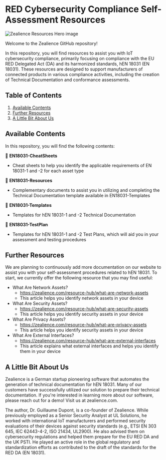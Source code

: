 # RED Cybersecurity Compliance Self-Assessment Resources
![Zealience Resources Hero image](https://github.com/zealience/IoT-Cybersecurity-Compliance/blob/main/misc/HeroResources.png?raw=true)

Welcome to the Zealience GitHub repository!

In this repository, you will find resources to assist you with IoT cybersecurity compliance, primarily focusing on compliance with the EU RED Delegated Act (DA) and its harmonized standards, hEN 18031 (EN 18031). These resources are designed to support manufacturers of connected products in various compliance activities, including the creation of Technical Documentation and conformance assessments.

## Table of Contents
1. [Available Contents](#contents)
2. [Further Resources](#res)
3. [A Little Bit About Us](#us)

## Available Contents <a name='contents'></a>
In this repository, you will find the following contents:

📂 **EN18031-CheatSheets**
- Cheat sheets to help you identify the applicable requirements of EN 18031-1 and -2 for each asset type
  
📂 **EN18031-Resources**
- Complementary documents to assist you in utilizing and completing the Technical Documentation template available in EN18031-Templates     

📂 **EN18031-Templates**
- Templates for hEN 18031-1 and -2 Technical Documentation

📂 **EN18031-TestPlan**
- Templates for hEN 18031-1 and -2 Test Plans, which will aid you in your assessment and testing procedures

 ## Further Resources <a name='res'></a>
We are planning to continuously add more documentation on our website to assist you with your self-assessment procedures related to hEN 18031. To start, we currently offer the following resource that you may find useful:
- What Are Network Assets?
    - https://zealience.com/resource-hub/what-are-network-assets
    - This article helps you identify network assets in your device
- What Are Security Assets?
    - https://zealience.com/resource-hub/what-are-security-assets
    - This article helps you identify security assets in your device
- What Are Privacy Assets?
    - https://zealience.com/resource-hub/what-are-privacy-assets
    - This article helps you identify security assets in your device
- What Are External Interfaces?
    - https://zealience.com/resource-hub/what-are-external-interfaces
    - This article explains what external interfaces and helps you identify them in your device

 ## A Little Bit About Us <a name='us'></a>
Zealience is a German startup pioneering software that automates the generation of technical documentation for hEN 18031. Many of our customers have successfully utilized our solution to prepare their technical documentation. If you're interested in learning more about our software, please reach out for a demo! Visit us at zealience.com.

The author, Dr. Guillaume Dupont, is a co-founder of Zealience. While previously employed as a Senior Security Analyst at UL Solutions, he worked with international IoT manufacturers and performed security evaluations of their devices against security standards (e.g., ETSI EN 303 645, IEC 62443-4-2, ISO 21434, UL2900). He also advised them on cybersecurity regulations and helped them prepare for the EU RED DA and the UK PSTI. He played an active role in the global regulatory and standardization efforts as contributed to the draft of the standards for the RED DA (EN 18031).
